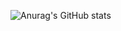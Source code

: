 ![Anurag's GitHub stats](https://github-readme-stats.vercel.app/api?username=vidvidvid&show_icons=true&theme=tokyonight)
